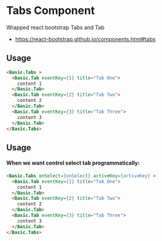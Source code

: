 # Tabs Component

Wrapped react bootstrap Tabs and Tab
* https://react-bootstrap.github.io/components.html#tabs


## Usage

```html
<Basic.Tabs >
  <Basic.Tab eventKey={1} title="Tab One">
    content 1
  </Basic.Tab>
  <Basic.Tab eventKey={2} title="Tab Two">
    content 2
  </Basic.Tab>
  <Basic.Tab eventKey={3} title="Tab Three">
    content 3
  </Basic.Tab>
</Basic.Tabs>
```
## Usage
#### When we want control select tab programmatically:
```html
<Basic.Tabs onSelect={onSelect} activeKey={activeKey} >
  <Basic.Tab eventKey={1} title="Tab One">
    content 1
  </Basic.Tab>
  <Basic.Tab eventKey={2} title="Tab Two">
    content 2
  </Basic.Tab>
  <Basic.Tab eventKey={3} title="Tab Three">
    content 3
  </Basic.Tab>
</Basic.Tabs>
```
